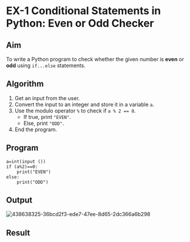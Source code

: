 # EX-1 Conditional Statements in Python: Even or Odd Checker

##  Aim
To write a Python program to check whether the given number is **even** or **odd** using `if...else` statements.

##  Algorithm
1. Get an input from the user.
2. Convert the input to an integer and store it in a variable `a`.
3. Use the modulo operator `%` to check if `a % 2 == 0`.
   - If true, print `"EVEN"`.
   - Else, print `"ODD"`.
4. End the program.

##  Program
~~~
a=int(input ())
if (a%2)==0:
    print("EVEN") 
else:  
    print("ODD")
~~~
## Output
![438638325-36bcd2f3-ede7-47ee-8d65-2dc366a6b298](https://github.com/user-attachments/assets/33913659-1397-48ab-93e1-79b77034f5ef)

## Result

